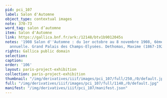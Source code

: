 ```yaml
---
pid: pci_107
label: Salon d'Automne
object_type: contextual images
note: 370-73
word_tag: salon d’automne
item: Salon d'Automne
link: https://gallica.bnf.fr/ark:/12148/btv1b9012045s
notes: '1908 Salon d''Automne : du 1er octobre au 8 novembre 1908, 6ème exposition
  annuelle. Grand Palais des Champs-Elysées. Dethomas, Maxime (1867-1929). Illustrateur'
rights: Gallica public domain
selection: 
caption: 
order: '106'
layout: paris-project-exhibition
collection: paris-project-exhibition
thumbnail: "/img/derivatives/iiif/images/pci_107/full/250,/0/default.jpg"
full: "/img/derivatives/iiif/images/pci_107/full/1140,/0/default.jpg"
manifest: "/img/derivatives/iiif/pci_107/manifest.json"
---
```

